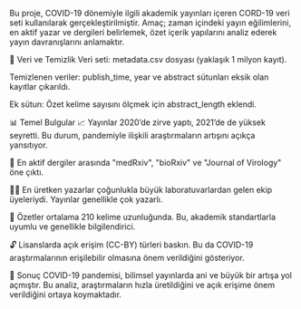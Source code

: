 Bu proje, COVID-19 dönemiyle ilgili akademik yayınları içeren CORD-19 veri seti kullanılarak gerçekleştirilmiştir. Amaç; zaman içindeki yayın eğilimlerini, en aktif yazar ve dergileri belirlemek, özet içerik yapılarını analiz ederek yayın davranışlarını anlamaktır.

📌 Veri ve Temizlik
Veri seti: metadata.csv dosyası (yaklaşık 1 milyon kayıt).

Temizlenen veriler: publish_time, year ve abstract sütunları eksik olan kayıtlar çıkarıldı.

Ek sütun: Özet kelime sayısını ölçmek için abstract_length eklendi.

📊 Temel Bulgular
📈 Yayınlar 2020’de zirve yaptı, 2021’de de yüksek seyretti. Bu durum, pandemiyle ilişkili araştırmaların artışını açıkça yansıtıyor.

📰 En aktif dergiler arasında "medRxiv", "bioRxiv" ve "Journal of Virology" öne çıktı.

🧑‍🔬 En üretken yazarlar çoğunlukla büyük laboratuvarlardan gelen ekip üyeleriydi. Yayınlar genellikle çok yazarlı.

📝 Özetler ortalama 210 kelime uzunluğunda. Bu, akademik standartlarla uyumlu ve genellikle bilgilendirici.

🔓 Lisanslarda açık erişim (CC-BY) türleri baskın. Bu da COVID-19 araştırmalarının erişilebilir olmasına önem verildiğini gösteriyor.

🧠 Sonuç
COVID-19 pandemisi, bilimsel yayınlarda ani ve büyük bir artışa yol açmıştır. Bu analiz, araştırmaların hızla üretildiğini ve açık erişime önem verildiğini ortaya koymaktadır.
